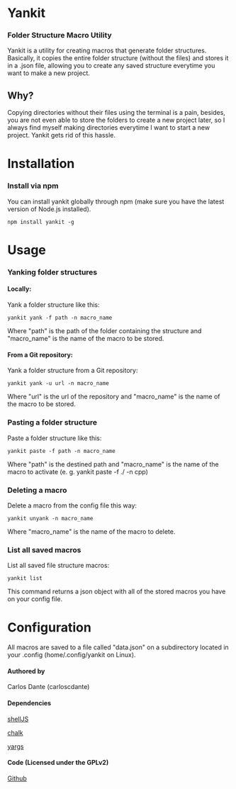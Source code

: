 # Yankit
### Folder Structure Macro Utility

Yankit is a utility for creating macros that generate folder structures. Basically, it copies the entire folder structure (without the files) and stores it in a .json file, allowing you to create any saved structure everytime you want to make a new project.

## Why?
Copying directories without their files using the terminal is a pain, besides, you are not even able to store the folders to create a new project later, so I always find myself making directories everytime I want to start a new project. Yankit gets rid of this hassle.

# Installation
### Install via npm
You can install yankit globally through npm (make sure you have the latest version of Node.js installed).

`npm install yankit -g`

# Usage
### Yanking folder structures

#### Locally:
Yank a folder structure like this:

`yankit yank -f path -n macro_name`

Where "path" is the path of the folder containing the structure and "macro_name" is the name of the macro to be stored.

#### From a Git repository:
Yank a folder structure from a Git repository:

`yankit yank -u url -n macro_name`

Where "url" is the url of the repository and "macro_name" is the name of the macro to be stored.

### Pasting a folder structure
Paste a folder structure like this:

`yankit paste -f path -n macro_name`

Where "path" is the destined path and "macro_name" is the name of the macro to activate (e. g. yankit paste -f ./ -n cpp)

### Deleting a macro
Delete a macro from the config file this way:

`yankit unyank -n macro_name`

Where "macro_name" is the name of the macro to delete.

### List all saved macros
List all saved file structure macros:

`yankit list`

This command returns a json object with all of the stored macros you have on your config file.

# Configuration
All macros are saved to a file called "data.json" on a subdirectory located in your .config (home/.config/yankit on Linux).

#### Authored by
Carlos Dante (carloscdante)

#### Dependencies
[shellJS](https://github.com/shelljs/shelljs)

[chalk](https://github.com/chalk/chalk)

[yargs](https://github.com/yargs/yargs)

#### Code (Licensed under the GPLv2)

[Github](https://github.com/carloscdante/yankit)